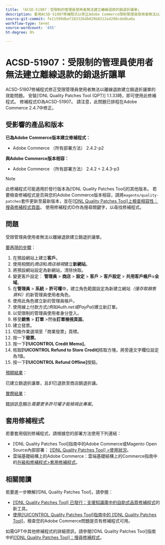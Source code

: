 ```yaml
---
title: 「ACSD-51907：受限制的管理員使用者無法建立離線退款的銷退折讓單」
description: 套用ACSD-51907修補程式以修正Adobe Commerce限制管理員使用者無法以離線退款建立銷退折讓單的問題。
source-git-commit: fe11599dbef283326db029b0312ad290cde0ba0a
workflow-type: tm+mt
source-wordcount: '455'
ht-degree: 0%

---
```


# ACSD-51907：受限制的管理員使用者無法建立離線退款的銷退折讓單

ACSD-51907修補程式修正受限管理員使用者無法以離線退款建立銷退折讓單的效能問題。 安裝[!DNL Quality Patches Tool (QPT)] 1.1.33時，即可使用此修補程式。 修補程式ID為ACSD-51907。 請注意，此問題已排程在Adobe Commerce 2.4.7中修正。

## 受影響的產品和版本

**已為Adobe Commerce版本建立修補程式：**

* Adobe Commerce （所有部署方法） 2.4.2-p2

**與Adobe Commerce版本相容：**

* Adobe Commerce （所有部署方法） 2.4.2 &lt; 2.4.3-p3

>[!NOTE]
>
>此修補程式可能適用於發行版本為[!DNL Quality Patches Tool]的其他版本。 若要檢查修補程式是否與您的Adobe Commerce版本相容，請將`magento/quality-patches`套件更新至最新版本，並在[[!DNL Quality Patches Tool]上檢查相容性：搜尋修補程式頁面](https://experienceleague.adobe.com/tools/commerce-quality-patches/index.html)。 使用修補程式ID作為搜尋關鍵字，以尋找修補程式。

## 問題

受限管理員使用者無法以離線退款建立銷退折讓單。

<u>要再現的步驟</u>：

1. 在預設網站上建立&#x200B;**客戶**。
1. 使用相關的&#x200B;*商店*&#x200B;和&#x200B;*商店檢視*&#x200B;建立&#x200B;**新網站**。
1. 將預設網站設定為新網站，清除快取。
1. 變更客戶設定： **管理員** > **商店** > **設定** > **客戶** > **客戶設定** > **共用客戶帳戶=全域**。
1. 在&#x200B;**管理員** > **系統** > **許可權**&#x200B;中，建立角色範圍設定為新建立網站&#x200B;*（僅存取銷售資料）*&#x200B;的新管理員使用者角色。
1. 使用此角色建立新的管理員帳戶。
1. 使用線上付款方式&#x200B;*(例如Auth.net或PayPal)*&#x200B;建立新訂單。
1. 以受限制的管理員使用者身分登入。
1. 移至&#x200B;**銷售** > **訂單** >然後&#x200B;**訂單檢視頁面**。
1. 建立發票。
1. 切換作業選項至「商業發票」頁標。
1. 按一下&#x200B;**發票**。
1. 按一下&#x200B;**[!UICONTROL Credit Memo]**。
1. 核取&#x200B;**[!UICONTROL Refund to Store Credit]**&#x200B;核取方塊，將旁邊文字欄位設定為&#x200B;*1*&#x200B;值。
1. 按一下&#x200B;**[!UICONTROL Refund Offline]**&#x200B;按鈕。

<u>預期結果</u>：

已建立銷退折讓單，且&#x200B;*$1*&#x200B;已退款至商店銷退折讓。

<u>實際結果</u>：

錯誤訊息顯示&#x200B;*需要更多許可權才能檢視此專案*。

## 套用修補程式

若要套用個別修補程式，請根據您的部署方法使用下列連結：

* [!DNL Quality Patches Tool]指南中的Adobe Commerce或Magento Open Source內部部署： [[!DNL Quality Patches Tool] >使用狀況](/help/tools/quality-patches-tool/usage.md)。
* 雲端基礎結構上的Adobe Commerce：雲端基礎結構上的Commerce指南中的[升級和修補程式>套用修補程式](https://experienceleague.adobe.com/docs/commerce-cloud-service/user-guide/develop/upgrade/apply-patches.html)。

## 相關閱讀

若要進一步瞭解[!DNL Quality Patches Tool]，請參閱：

* [[!DNL Quality Patches Tool] 已發行：支援知識庫中的自助式品質修補程式](https://experienceleague.adobe.com/en/docs/commerce-knowledge-base/kb/announcements/commerce-announcements/magento-quality-patches-released-new-tool-to-self-serve-quality-patches)的新工具。
* [使用[!UICONTROL Quality Patches Tool]指南中的 [!DNL Quality Patches Tool]](/help/tools/quality-patches-tool/patches-available-in-qpt/check-patch-for-magento-issue-with-magento-quality-patches.md)，檢查您的Adobe Commerce問題是否有修補程式可用。


如需QPT中其他修補程式的詳細資訊，請參閱[!DNL Quality Patches Tool]指南中的[[!DNL Quality Patches Tool]：搜尋修補程式](https://experienceleague.adobe.com/tools/commerce-quality-patches/index.html)。
